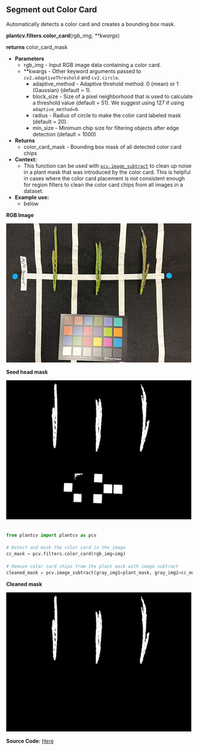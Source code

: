 ## Segment out Color Card

Automatically detects a color card and creates a bounding box mask. 

**plantcv.filters.color_card**(*rgb_img, \*\*kwargs*)

**returns** color_card_mask

- **Parameters**
    - rgb_img          - Input RGB image data containing a color card.
    - **kwargs         - Other keyword arguments passed to `cv2.adaptiveThreshold` and `cv2.circle`.
        - adaptive_method - Adaptive threhold method. 0 (mean) or 1 (Gaussian) (default = 1).
        - block_size      - Size of a pixel neighborhood that is used to calculate a threshold value (default = 51). We suggest using 127 if using `adaptive_method=0`.
        - radius         - Radius of circle to make the color card labeled mask (default = 20).
        - min_size         - Minimum chip size for filtering objects after edge detection (default = 1000)
- **Returns**
    - color_card_mask     - Bounding box mask of all detected color card chips 
- **Context:**
    - This function can be used with [`pcv.image_subtract`](image_subtract.md) to clean up noise in a plant mask that was introduced by the color card. This is helpful in cases where the color card placement is not consistent enough for region filters to clean the color card chips from all images in a dataset.
- **Example use:**
    - below 

**RGB Image**

![Screenshot](img/documentation_images/filters_color_card/seedhead-rgb.jpg)

**Seed head mask**

![Screenshot](img/documentation_images/filters_color_card/seedhead-with-cc.png)

```python

from plantcv import plantcv as pcv

# Detect and mask the color card in the image
cc_mask = pcv.filters.color_card(rgb_img=img)

# Remove color card chips from the plant mask with image subtract
cleaned_mask = pcv.image_subtract(gray_img1=plant_mask, gray_img2=cc_mask)

```

**Cleaned mask**

![Screenshot](img/documentation_images/filters_color_card/seedhead-cleaned.png)

**Source Code:** [Here](https://github.com/danforthcenter/plantcv/blob/main/plantcv/plantcv/filters/color_card.py)
